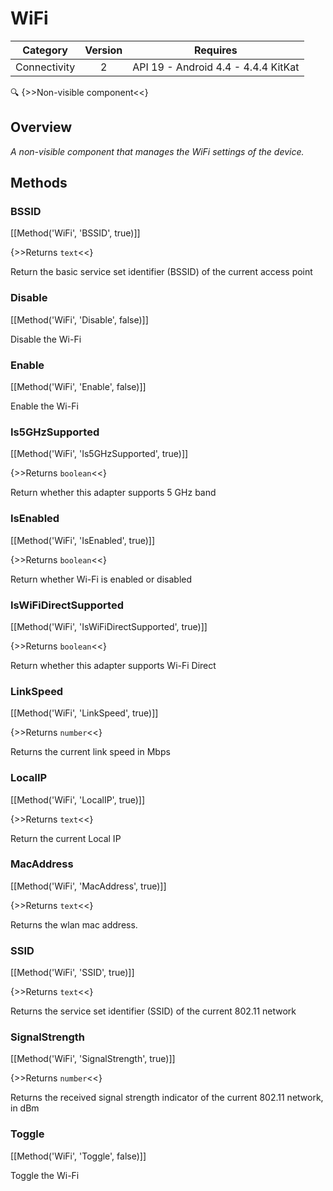 # WiFi

| Category | Version | Requires |
|:--------:|:-------:|:--------:|
|Connectivity|2|API 19 - Android 4.4 - 4.4.4 KitKat|

:mag: {>>Non-visible component<<}

## Overview

_A non-visible component that manages the WiFi settings of the device._

## Methods

### BSSID

[[Method('WiFi', 'BSSID', true)]]

{>>Returns `text`<<}

Return the basic service set identifier (BSSID) of the current access point

### Disable

[[Method('WiFi', 'Disable', false)]]

Disable the Wi-Fi

### Enable

[[Method('WiFi', 'Enable', false)]]

Enable the Wi-Fi

### Is5GHzSupported

[[Method('WiFi', 'Is5GHzSupported', true)]]

{>>Returns `boolean`<<}

Return whether this adapter supports 5 GHz band

### IsEnabled

[[Method('WiFi', 'IsEnabled', true)]]

{>>Returns `boolean`<<}

Return whether Wi-Fi is enabled or disabled

### IsWiFiDirectSupported

[[Method('WiFi', 'IsWiFiDirectSupported', true)]]

{>>Returns `boolean`<<}

Return whether this adapter supports Wi-Fi Direct

### LinkSpeed

[[Method('WiFi', 'LinkSpeed', true)]]

{>>Returns `number`<<}

Returns the current link speed in Mbps

### LocalIP

[[Method('WiFi', 'LocalIP', true)]]

{>>Returns `text`<<}

Return the current Local IP

### MacAddress

[[Method('WiFi', 'MacAddress', true)]]

{>>Returns `text`<<}

Returns the wlan mac address.

### SSID

[[Method('WiFi', 'SSID', true)]]

{>>Returns `text`<<}

Returns the service set identifier (SSID) of the current 802.11 network

### SignalStrength

[[Method('WiFi', 'SignalStrength', true)]]

{>>Returns `number`<<}

Returns the received signal strength indicator of the current 802.11 network, in dBm

### Toggle

[[Method('WiFi', 'Toggle', false)]]

Toggle the Wi-Fi
